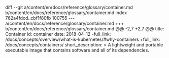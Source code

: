 diff --git a/content/en/docs/reference/glossary/container.md b/content/en/docs/reference/glossary/container.md
index 762a4fdcd..cbf1f80fb 100755
--- a/content/en/docs/reference/glossary/container.md
+++ b/content/en/docs/reference/glossary/container.md
@@ -2,7 +2,7 @@
 title: Container
 id: container
 date: 2018-04-12
-full_link: /docs/concepts/overview/what-is-kubernetes/#why-containers
+full_link: /docs/concepts/containers/
 short_description: >
   A lightweight and portable executable image that contains software and all of its dependencies.
 

